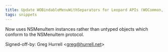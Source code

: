 ```yaml
---
title: Update WOBindableMenuWithSeparators for Leopard APIs (WOCommon, 7599e9a)
tags: snippets
---
```


Now uses NSMenuItem instances rather than untyped objects which conform to the NSMenuItem protocol.

Signed-off-by: Greg Hurrell &lt;greg@hurrell.net&gt;
